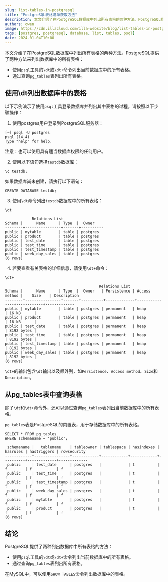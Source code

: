 ```yaml
---
slug: list-tables-in-postgresql
title: "PostgreSQL表格清单获取方法"
description: 本文介绍了在PostgreSQL数据库中列出所有表格的两种方法。PostgreSQL提供了两种方法来列出数据库中的所有表格。
authors: owen
image: https://cdn.illacloud.com/illa-website/blog/list-tables-in-postgresql/cover.webp
tags: [postgres, postgresql, database, list, tables, psql]
date: 2024-01-04T10:00
---
```


本文介绍了在PostgreSQL数据库中列出所有表格的两种方法。PostgreSQL提供了两种方法来列出数据库中的所有表格：

- 使用`psql`工具的`\dt`或`\dt+`命令列出当前数据库中的所有表格。
- 通过查询`pg_tables`表列出所有表格。

## 使用\dt列出数据库中的表格

以下示例演示了使用`psql`工具登录数据库并列出其中表格的过程。请按照以下步骤操作：

1. 使用postgres用户登录到PostgreSQL服务器：

```shell
[~] psql -U postgres
psql (14.4)
Type "help" for help.
```

注意：也可以使用具有适当数据库权限的任何用户。

2. 使用以下语句选择`testdb`数据库：

```shell
\c testdb;
```

如果数据库尚未创建，请执行以下语句：

```shell
CREATE DATABASE testdb;
```

3. 使用`\dt`命令列出`testdb`数据库中的所有表格：

```shell
\dt
```

```shell
            Relations List
Schema |      Name      | Type  |  Owner
--------+----------------+-------+----------
public | mytable        | table | postgres
public | product        | table | postgres
public | test_date      | table | postgres
public | test_time      | table | postgres
public | test_timestamp | table | postgres
public | week_day_sales | table | postgres
(6 rows)
```

4. 若要查看有关表格的详细信息，请使用`\dt+`命令：

```shell
\dt+
```

```shell
                                          Relations List
Schema |      Name      | Type  |  Owner   | Persistence | Access method |    Size    | Description
--------+----------------+-------+----------+-------------+---------------+------------+-------------
public | mytable        | table | postgres | permanent   | heap          | 16 kB      |
public | product        | table | postgres | permanent   | heap          | 16 kB      |
public | test_date      | table | postgres | permanent   | heap          | 8192 bytes |
public | test_time      | table | postgres | permanent   | heap          | 8192 bytes |
public | test_timestamp | table | postgres | permanent   | heap          | 8192 bytes |
public | week_day_sales | table | postgres | permanent   | heap          | 8192 bytes |
(6 rows)
```

`\dt+`的输出包含`\dt`输出以及额外列，如`Persistence`、`Access method`、`Size`和`Description`。

## 从pg_tables表中查询表格

除了`\dt`和`\dt+`命令外，还可以通过查询`pg_tables`表列出当前数据库中的所有表格。

`pg_tables`表是PostgreSQL的内置表，用于存储数据库中的所有表格。

```shell
SELECT * FROM pg_tables
WHERE schemaname = 'public';
```

```shell
 schemaname |   tablename    | tableowner | tablespace | hasindexes | hasrules | hastriggers | rowsecurity
------------+----------------+------------+------------+------------+----------+-------------+-------------
 public     | test_date      | postgres   |            | t          | f        | f           | f
 public     | test_time      | postgres   |            | t          | f        | f           | f
 public     | test_timestamp | postgres   |            | t          | f        | f           | f
 public     | week_day_sales | postgres   |            | t          | f        | f           | f
 public     | mytable        | postgres   |            | f          | f        | f           | f
 public     | product        | postgres   |            | t          | f        | f           | f
(6 rows)
```

## 结论

PostgreSQL提供了两种列出数据库中所有表格的方法：

- 使用`psql`工具的`\dt`或`\dt+`命令列出当前数据库中的所有表格。
- 通过查询`pg_tables`表列出所有表格。

在MySQL中，可以使用`SHOW TABLES`命令列出数据库中的表格。